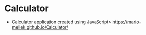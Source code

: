 # Calculator

- Calculator application created using JavaScript> https://mario-mellek.github.io/Calculator/
